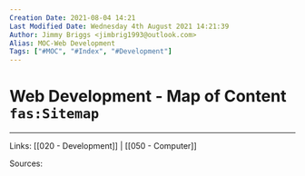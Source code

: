 ```yaml
---
Creation Date: 2021-08-04 14:21
Last Modified Date: Wednesday 4th August 2021 14:21:39
Author: Jimmy Briggs <jimbrig1993@outlook.com>
Alias: MOC-Web Development
Tags: ["#MOC", "#Index", "#Development"]
---
```


# Web Development - Map of Content `fas:Sitemap`

***

Links: [[020 - Development]] | [[050 - Computer]]

Sources:

